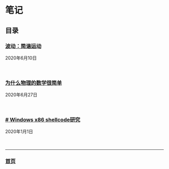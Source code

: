 # 笔记
## 目录


### [波动：简谐运动](./0000.md)
2020年6月10日
<br><br><br>  

### [为什么物理的数学很简单](./0001.md)
2020年6月27日
<br><br><br>  

### [# Windows x86 shellcode研究](./0002.md)
2020年1月1日
<br><br><br> 

<hr>


### [首页](../index.html)